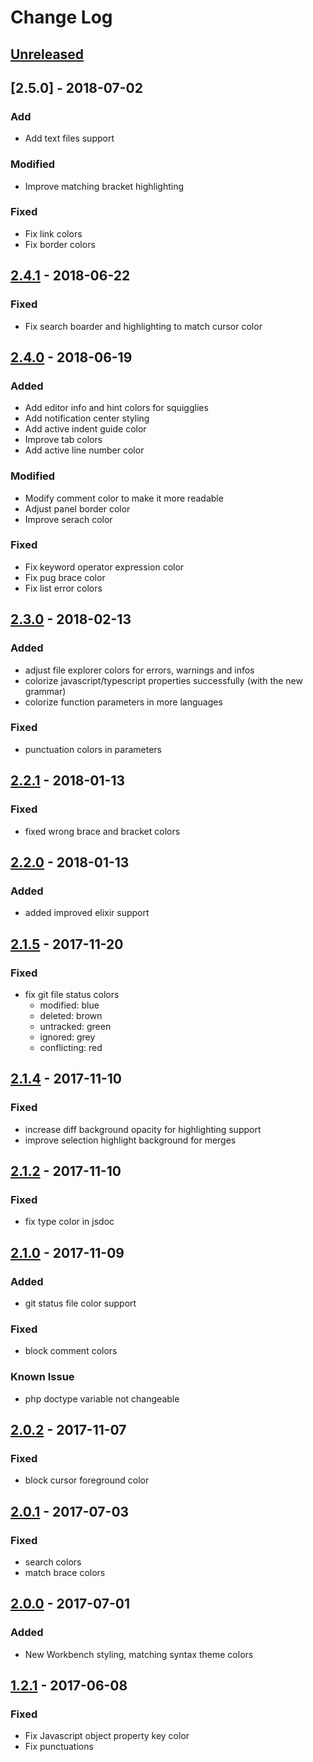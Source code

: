 # Change Log

## [Unreleased]

## [2.5.0] - 2018-07-02
### Add
- Add text files support

### Modified
- Improve matching bracket highlighting

### Fixed
- Fix link colors
- Fix border colors 

## [2.4.1] - 2018-06-22
### Fixed
- Fix search boarder and highlighting to match cursor color

## [2.4.0] - 2018-06-19
### Added
- Add editor info and hint colors for squigglies
- Add notification center styling
- Add active indent guide color
- Improve tab colors
- Add active line number color

### Modified
- Modify comment color to make it more readable
- Adjust panel border color
- Improve serach color

### Fixed
- Fix keyword operator expression color
- Fix pug brace color
- Fix list error colors

## [2.3.0] - 2018-02-13
### Added
- adjust file explorer colors for errors, warnings and infos
- colorize javascript/typescript properties successfully (with the new grammar)
- colorize function parameters in more languages

### Fixed
- punctuation colors in parameters

## [2.2.1] - 2018-01-13
### Fixed
- fixed wrong brace and bracket colors

## [2.2.0] - 2018-01-13
### Added
- added improved elixir support

## [2.1.5] - 2017-11-20
### Fixed
- fix git file status colors
  + modified: blue
  + deleted: brown
  + untracked: green
  + ignored: grey
  + conflicting: red

## [2.1.4] - 2017-11-10
### Fixed
- increase diff background opacity for highlighting support
- improve selection highlight background for merges

## [2.1.2] - 2017-11-10
### Fixed
- fix type color in jsdoc

## [2.1.0] - 2017-11-09
### Added
- git status file color support

### Fixed
- block comment colors

### Known Issue
- php doctype variable not changeable

## [2.0.2] - 2017-11-07
### Fixed
- block cursor foreground color

## [2.0.1] - 2017-07-03
### Fixed
- search colors
- match brace colors

## [2.0.0] - 2017-07-01
### Added
- New Workbench styling, matching syntax theme colors

## [1.2.1] - 2017-06-08
### Fixed
- Fix Javascript object property key color
- Fix punctuations

[Unreleased]: https://github.com/uloco/theme-bluloco-dark/compare/v2.5.0...HEAD
[1.2.1]: https://github.com/uloco/theme-bluloco-dark/compare/v1.2.0...v1.2.1
[2.0.0]: https://github.com/uloco/theme-bluloco-dark/compare/v1.2.1...v2.0.0
[2.0.1]: https://github.com/uloco/theme-bluloco-dark/compare/v2.0.0...v2.0.1
[2.0.2]: https://github.com/uloco/theme-bluloco-dark/compare/v2.0.1...v2.0.2
[2.1.0]: https://github.com/uloco/theme-bluloco-dark/compare/v2.0.2...v2.1.0
[2.1.2]: https://github.com/uloco/theme-bluloco-dark/compare/v2.1.0...v2.1.2
[2.1.4]: https://github.com/uloco/theme-bluloco-dark/compare/v2.1.2...v2.1.4
[2.1.5]: https://github.com/uloco/theme-bluloco-dark/compare/v2.1.4...v2.1.5
[2.2.0]: https://github.com/uloco/theme-bluloco-dark/compare/v2.1.5...v2.2.0
[2.2.1]: https://github.com/uloco/theme-bluloco-dark/compare/v2.2.0...v2.2.1
[2.3.0]: https://github.com/uloco/theme-bluloco-dark/compare/v2.2.1...v2.3.0
[2.4.0]: https://github.com/uloco/theme-bluloco-dark/compare/v2.3.0...v2.4.0
[2.4.1]: https://github.com/uloco/theme-bluloco-dark/compare/v2.4.0...v2.4.1
[2.4.2]: https://github.com/uloco/theme-bluloco-dark/compare/v2.4.1...v2.5.0
